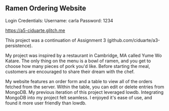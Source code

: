 ## Ramen Ordering Website

Login Credentials:
Username: carla
Password: 1234

https://a5-ciduarte.glitch.me

This project was a continuation of Assignment 3 (github.com/ciduarte/a3-persistence).

My project was inspired by a restaurant in Cambridge, MA called Yume Wo Katare.
The only thing on the menu is a bowl of ramen, and you get to choose how many pieces
of pork you'd like. Before starting the meal, customers are encouraged to share their
dream with the chef.

My website features an order form and a table to view all of the orders fetched from
the server. Within the table, you can edit or delete entries from MongoDB.
My previous iteration of this project leveraged lowdb. Integrating MongoDB into my project
felt seamless. I enjoyed it's ease of use, and found it more user friendly than lowdb.
